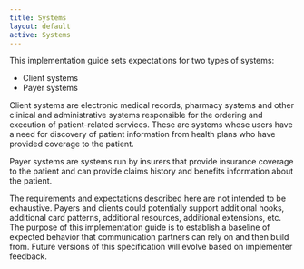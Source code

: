 ```yaml
---
title: Systems
layout: default
active: Systems
---
```


This implementation guide sets expectations for two types of systems:

* Client systems
* Payer systems

Client systems are electronic medical records, pharmacy systems and other clinical and administrative systems responsible for the ordering and execution of patient-related services. These are systems whose users have a need for discovery of patient information from health plans who have provided coverage to the patient.

Payer systems are systems run by insurers that provide insurance coverage to the patient and can provide claims history and benefits information about the patient.

The requirements and expectations described here are not intended to be exhaustive. Payers and clients could potentially support additional hooks, additional card patterns, additional resources, additional extensions, etc. The purpose of this implementation guide is to establish a baseline of expected behavior that communication partners can rely on and then build from. Future versions of this specification will evolve based on implementer feedback.